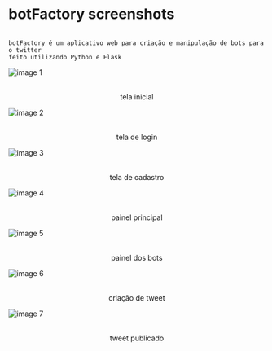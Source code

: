 # botFactory screenshots

```console

botFactory é um aplicativo web para criação e manipulação de bots para o twitter
feito utilizando Python e Flask

```

![image 1](https://github.com/muradpontes/botFactory_scrn/blob/main/1.png?raw=true)
<p align=center>
  <br>
    <span>tela inicial
  <br>
</p>

![image 2](https://github.com/muradpontes/botFactory_scrn/blob/main/2.png?raw=true)
<p align=center>
  <br>
    <span>tela de login
  <br>
</p>

![image 3](https://github.com/muradpontes/botFactory_scrn/blob/main/3.png?raw=true)
<p align=center>
  <br>
    <span>tela de cadastro
  <br>
</p>

![image 4](https://github.com/muradpontes/botFactory_scrn/blob/main/4.png?raw=true)
<p align=center>
  <br>
    <span>painel principal
  <br>
</p>

![image 5](https://github.com/muradpontes/botFactory_scrn/blob/main/5.png?raw=true)
<p align=center>
  <br>
    <span>painel dos bots
  <br>
</p>

![image 6](https://github.com/muradpontes/botFactory_scrn/blob/main/6.png?raw=true)
<p align=center>
  <br>
    <span>criação de tweet
  <br>
</p>

![image 7](https://github.com/muradpontes/botFactory_scrn/blob/main/7.png?raw=true) 
<p align=center>
  <br>
    <span>tweet publicado
  <br>
</p>
